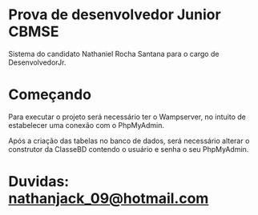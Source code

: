 # Prova  de desenvolvedor Junior CBMSE

Sistema do candidato Nathaniel Rocha Santana para o cargo de DesenvolvedorJr.

# Começando

Para executar o projeto será necessário ter o Wampserver, no intuito de estabelecer uma conexão com o PhpMyAdmin.

Após a criação das tabelas no banco de dados, será necessário alterar o construtor da ClasseBD contendo o usuário e senha o seu PhpMyAdmin.

# Duvidas: nathanjack_09@hotmail.com
